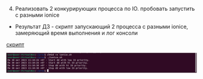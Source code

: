 4. Реализовать 2 конкурирующих процесса по IO. пробовать запустить с разными ionice
* Результат ДЗ - скрипт запускающий 2 процесса с разными ionice, замеряющий время выполнения и лог консоли

[скрипт](./ionice.sh)

  ![](https://github.com/dimkaspaun/proc/blob/main/1.png)

